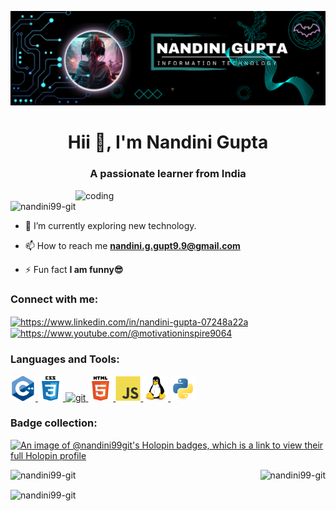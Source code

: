 ![logo](https://github.com/Nandini99-git/Nandini99-git/blob/main/Navy%20And%20White%20Geometric%20Technology%20%20LinkedIn%20Banner%20(1).png)


<h1 align="center">Hii 👋, I'm Nandini Gupta</h1>
<h3 align="center">A passionate learner from India</h3>

<img align="right" alt="coding" width="400" src="https://camo.githubusercontent.com/691cdc5f9c4dc0e88650b97d480af9237d9422963bd1184f95e00087d3aa8bbd/68747470733a2f2f692e696d6775722e636f6d2f72486c456444712e676966">

<p align="left"> <img src="https://komarev.com/ghpvc/?username=nandini99-git&label=Profile%20views&color=0e75b6&style=flat" alt="nandini99-git" /> </p>

- 🌱 I’m currently exploring new technology.

- 📫 How to reach me **nandini.g.gupt9.9@gmail.com**

- ⚡ Fun fact **I am funny😎**


<h3 align="left">Connect with me:</h3>
<p align="left">
<a href="https://www.linkedin.com/in/nandini-gupta-07248a22a" target="blank"><img align="center" src="https://raw.githubusercontent.com/rahuldkjain/github-profile-readme-generator/master/src/images/icons/Social/linked-in-alt.svg" alt="https://www.linkedin.com/in/nandini-gupta-07248a22a" height="30" width="40" /></a>
<a href="https://www.youtube.com/@motivationinspire9064" target="blank"><img align="center" src="https://raw.githubusercontent.com/rahuldkjain/github-profile-readme-generator/master/src/images/icons/Social/youtube.svg" alt="https://www.youtube.com/@motivationinspire9064" height="30" width="40" /></a>
</p>

<h3 align="left">Languages and Tools:</h3>
<p align="left"> <a href="https://www.w3schools.com/cpp/" target="_blank" rel="noreferrer"> <img src="https://raw.githubusercontent.com/devicons/devicon/master/icons/cplusplus/cplusplus-original.svg" alt="cplusplus" width="40" height="40"/> </a> <a href="https://www.w3schools.com/css/" target="_blank" rel="noreferrer"> <img src="https://raw.githubusercontent.com/devicons/devicon/master/icons/css3/css3-original-wordmark.svg" alt="css3" width="40" height="40"/> </a> <a href="https://git-scm.com/" target="_blank" rel="noreferrer"> <img src="https://www.vectorlogo.zone/logos/git-scm/git-scm-icon.svg" alt="git" width="40" height="40"/> </a> <a href="https://www.w3.org/html/" target="_blank" rel="noreferrer"> <img src="https://raw.githubusercontent.com/devicons/devicon/master/icons/html5/html5-original-wordmark.svg" alt="html5" width="40" height="40"/> </a> <a href="https://developer.mozilla.org/en-US/docs/Web/JavaScript" target="_blank" rel="noreferrer"> <img src="https://raw.githubusercontent.com/devicons/devicon/master/icons/javascript/javascript-original.svg" alt="javascript" width="40" height="40"/> </a> <a href="https://www.linux.org/" target="_blank" rel="noreferrer"> <img src="https://raw.githubusercontent.com/devicons/devicon/master/icons/linux/linux-original.svg" alt="linux" width="40" height="40"/> </a> <a href="https://www.python.org" target="_blank" rel="noreferrer"> <img src="https://raw.githubusercontent.com/devicons/devicon/master/icons/python/python-original.svg" alt="python" width="40" height="40"/> </a> </p>


<h3 align="left">Badge collection:</h3>

[![An image of @nandini99git's Holopin badges, which is a link to view their full Holopin profile](https://holopin.me/nandini99git)](https://holopin.io/@nandini99git)

<p><img align="left" src="https://github-readme-stats.vercel.app/api/top-langs?username=nandini99-git&show_icons=true&locale=en&layout=compact" alt="nandini99-git" /></p>

<p>&nbsp;<img align="right" src="https://github-readme-stats.vercel.app/api?username=nandini99-git&show_icons=true&locale=en" alt="nandini99-git" /></p>

<p><img align="center" src="https://github-readme-streak-stats.herokuapp.com/?user=nandini99-git&" alt="nandini99-git" /></p>
